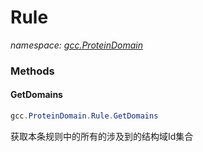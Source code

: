 ﻿# Rule
_namespace: [gcc.ProteinDomain](./index.md)_





### Methods

#### GetDomains
```csharp
gcc.ProteinDomain.Rule.GetDomains
```
获取本条规则中的所有的涉及到的结构域Id集合


